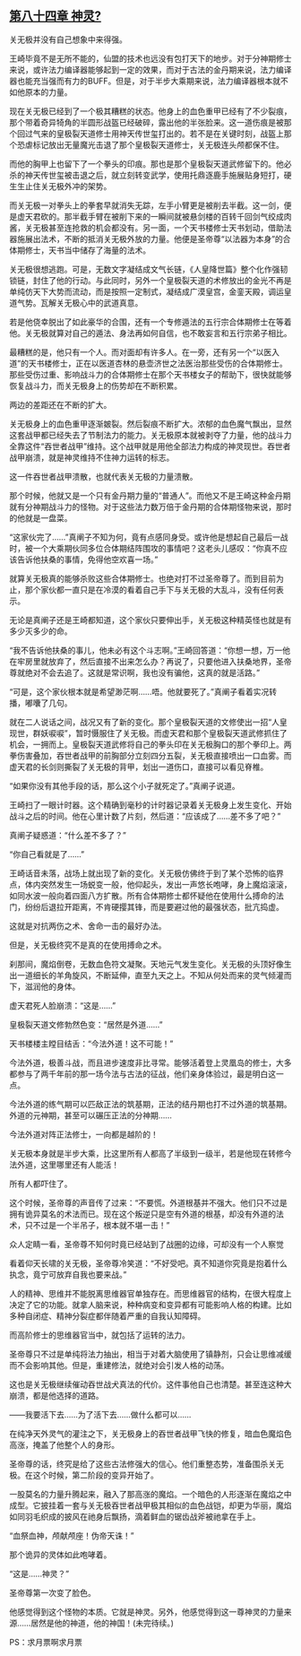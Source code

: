 ## [第八十四章 神灵?](https://www.xxbiquge.com/11_11207/9083624.html)


  关无极并没有自己想象中来得强。

  王崎毕竟不是无所不能的，仙盟的技术也远没有包打天下的地步。对于分神期修士来说，或许法力编译器能够起到一定的效果，而对于古法的金丹期来说，法力编译器也能充当强而有力的BUFF。但是，对于半步大乘期来说，法力编译器根本就不如他原本的力量。

  现在关无极已经到了一个极其糟糕的状态。他身上的血色重甲已经有了不少裂痕，那个带着奇异犄角的半圆形战盔已经破碎，露出他的半张脸来。这一道伤痕是被那个回过气来的皇极裂天道修士用神天传世玺打出的。若不是在关键时刻，战盔上那个恐虐标记放出无量魔光击退了那个皇极裂天道修士，关无极连头颅都保不住。

  而他的胸甲上也留下了一个拳头的印痕。那也是那个皇极裂天道武修留下的。他必杀的神天传世玺被击退之后，就立刻转变武学，使用托鼎逐鹿手施展贴身短打，硬生生止住关无极外冲的架势。

  而关无极一对拳头上的拳套早就消失无踪，左手小臂更是被削去半截。这一剑，便是虚天君砍的。那半截手臂在被削下来的一瞬间就被悬剑楼的百转千回剑气绞成肉酱，关无极甚至连抢救的机会都没有。另一面，一个天书楼修士天书划动，借助法器施展出法术，不断的抵消关无极外放的力量。他便是圣帝尊“以法器为本身”的合体期修士，天书当中储存了海量的法术。

  关无极很想逃跑。可是，无数文字凝结成文气长链，《人皇降世篇》整个化作强韧锁链，封住了他的行动。与此同时，另外一个皇极裂天道的术修放出的金光不再是单纯仿天下大势而流动，而是按照一定制式，凝结成广漠皇宫，金銮天殿，调运皇道气势。瓦解关无极心中的武道真意。

  若是他侥幸脱出了如此豪华的合围，还有一个专修遁法的五行宗合体期修士在等着他。关无极就算对自己的遁法、身法再如何自信，也不敢妄言和五行宗弟子相比。

  最糟糕的是，他只有一个人。而对面却有许多人。在一旁，还有另一个“以医入道”的天书楼修士，正在以医道杏林的悬壶济世之法医治那些受伤的合体期修士。那些受伤过重、影响战斗力的合体期修士在那个天书楼女子的帮助下，很快就能够恢复战斗力，而关无极身上的伤势却在不断积累。

  两边的差距还在不断的扩大。

  关无极身上的血色重甲逐渐皴裂。然后裂痕不断扩大。浓郁的血色魔气飘出，显然这套战甲都已经失去了节制法力的能力。关无极原本就被剥夺了力量，他的战斗力全靠这件“吞世者战甲”维持。这个战甲就是用他全部法力构成的神灵现世。吞世者战甲崩溃，就是神灵维持不住神力运转的标志。

  这一件吞世者战甲溃散，也就代表关无极的力量溃散。

  那个时候，他就又是一个只有金丹期力量的“普通人”。而他又不是王崎这种金丹期就有分神期战斗力的怪物。对于这些法力数万倍于金丹期的合体期怪物来说，那时的他就是一盘菜。

  “这家伙完了……”真阐子不知为何，竟有点感同身受。或许他是想起自己最后一战时，被一个大乘期伙同多位合体期结阵围攻的事情吧？这老头儿感叹：“你真不应该告诉他扶桑的事情，免得他空欢喜一场。”

  就算关无极真的能够杀败这些合体期修士。也绝对打不过圣帝尊了。而到目前为止，那个家伙都一直只是在冷漠的看着自己手下与关无极的大乱斗，没有任何表示。

  无论是真阐子还是王崎都知道，这个家伙只要伸出手，关无极这种精英怪也就是有多少灭多少的命。

  “我不告诉他扶桑的事儿，他未必有这个斗志啊。”王崎回答道：“你想一想，万一他在牢房里就放弃了，然后直接不出来怎么办？再说了，只要他进入扶桑地界，圣帝尊就绝对不会去追了。这就是常识啊，我也没有骗他，这真的就是活路。”

  “可是，这个家伙根本就是希望渺茫啊……唔。他就要死了。”真阐子看着实况转播，嘟囔了几句。

  就在二人说话之间，战况又有了新的变化。那个皇极裂天道的文修使出一招“人皇现世，群妖唳唳”，暂时慑服住了关无极。而虚天君和那个皇极裂天道武修抓住了机会，一拥而上。皇极裂天道武修将自己的拳头印在关无极胸口的那个拳印上。两拳伤害叠加，吞世者战甲的前胸部分立刻四分五裂，关无极直接喷出一口血雾。而虚天君的长剑则撕裂了关无极的背甲，划出一道伤口，直接可以看见脊椎。

  “如果你没有其他手段的话，那么这个小子就死定了。”真阐子说道。

  王崎扫了一眼计时器。这个精确到毫秒的计时器记录着关无极身上发生变化、开始战斗之后的时间。他在心里计数了片刻，然后道：“应该成了……差不多了吧？”

  真阐子疑惑道：“什么差不多了？”

  “你自己看就是了……”

  王崎话音未落，战场上就出现了新的变化。关无极仿佛终于到了某个恐怖的临界点，体内突然发生一场蜕变一般，他仰起头，发出一声悠长咆哮，身上魔焰滚滚，如同水波一般向着四面八方扩散。所有合体期修士都怀疑他在使用什么搏命的法门，纷纷后退拉开距离，不肯硬撄其锋，而是要避过他的最强状态，批亢捣虚。

  这就是对抗两伤之术、舍命一击的最好办法。

  但是，关无极终究不是真的在使用搏命之术。

  刹那间，魔焰倒卷，无数血色符文凝聚。天地元气发生变化。关无极的头顶好像生出一道细长的羊角旋风，不断延伸，直至九天之上。不知从何处而来的灵气倾灌而下，滋润他的身体。

  虚天君死人脸崩溃：“这是……”

  皇极裂天道文修勃然色变：“居然是外道……”

  天书楼楼主瞠目结舌：“今法外道！这不可能！”

  今法外道，极善斗战，而且进步速度非比寻常。能够活着登上灵凰岛的修士，大多都参与了两千年前的那一场今法与古法的征战，他们亲身体验过，最是明白这一点。

  今法外道的练气期可以匹敌正法的筑基期，正法的结丹期也打不过外道的筑基期。外道的元神期，甚至可以碾压正法的分神期……

  今法外道对阵正法修士，一向都是越阶的！

  关无极本身就是半步大乘，比这里所有人都高了半级到一级半，若是他现在转修今法外道，这里哪里还有人能活！

  所有人都吓住了。

  这个时候，圣帝尊的声音传了过来：“不要慌。外道根基并不强大。他们只不过是拥有诡异莫名的术法而已。现在这个叛逆只是空有外道的根基，却没有外道的法术，只不过是一个半吊子，根本就不堪一击！”

  众人定睛一看，圣帝尊不知何时竟已经站到了战圈的边缘，可却没有一个人察觉

  看着仰天长啸的关无极，圣帝尊冷笑道：“不好受吧。真不知道你究竟是抱着什么执念，竟宁可放弃自我也要来战。”

  人的精神、思维并不能脱离思维器官单独存在。而思维器官的结构，在很大程度上决定了它的功能。就拿人脑来说，种种病变和变异都有可能影响人格的构建。比如多种自闭症、精神分裂症都伴随着严重的自我认知障碍。

  而高阶修士的思维器官当中，就包括了运转的法力。

  圣帝尊只不过是单纯将法力抽出，相当于对着大脑使用了镇静剂，只会让思维减缓而不会影响其他。但是，重建修法，就绝对会引发人格的动荡。

  这也是关无极继续催动吞世战犬真法的代价。这件事他自己也清楚。甚至连这种大崩溃，都是他选择的道路。

  ——我要活下去……为了活下去……做什么都可以……

  在纯净天外灵气的灌注之下，关无极身上的吞世者战甲飞快的修复，暗血色魔焰色高涨，掩盖了他整个人的身形。

  圣帝尊的话，终究是给了这些古法修强大的信心。他们重整态势，准备围杀关无极。在这个时候，第二阶段的变异开始了。

  一股莫名的力量升腾起来，融入了那高涨的魔焰。一个暗色的人形逐渐在魔焰之中成型。它披挂着一套与关无极吞世者战甲极其相似的血色战铠，却更为华丽，魔焰如同羽毛织成的披风在祂身后飘扬，滴着鲜血的锯齿战斧被祂拿在手上。

  “血祭血神，颅献颅座！伪帝天诛！”

  那个诡异的灵体如此咆哮着。

  “这是……神灵？”

  圣帝尊第一次变了脸色。

  他感觉得到这个怪物的本质。它就是神灵。另外，他感觉得到这一尊神灵的力量来源……居然是他的神道，他的神国！(未完待续。)

  PS：求月票啊求月票
